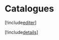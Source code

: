 # Catalogues

[!include[editer](catalogues.editer.autogen.md)]

[!include[details](catalogues.details.autogen.md)]




























































